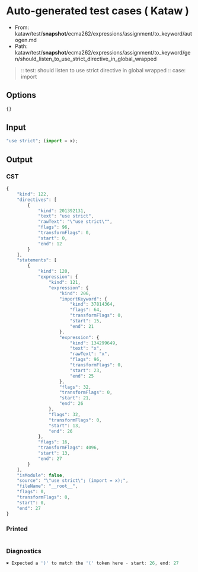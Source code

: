 # Auto-generated test cases ( Kataw )
- From: kataw/test/__snapshot__/ecma262/expressions/assignment/to_keyword/autogen.md
- Path: kataw/test/__snapshot__/ecma262/expressions/assignment/to_keyword/gen/should_listen_to_use_strict_directive_in_global_wrapped
> :: test: should listen to use strict directive in global wrapped
> :: case: import
## Options

`````js
{}
`````
## Input

`````js
"use strict"; (import = x);
`````
## Output

### CST

```javascript
{
    "kind": 122,
    "directives": [
        {
            "kind": 201392131,
            "text": "use strict",
            "rawText": "\"use strict\"",
            "flags": 96,
            "transformFlags": 0,
            "start": 0,
            "end": 12
        }
    ],
    "statements": [
        {
            "kind": 120,
            "expression": {
                "kind": 121,
                "expression": {
                    "kind": 206,
                    "importKeyword": {
                        "kind": 37814364,
                        "flags": 64,
                        "transformFlags": 0,
                        "start": 15,
                        "end": 21
                    },
                    "expression": {
                        "kind": 134299649,
                        "text": "x",
                        "rawText": "x",
                        "flags": 96,
                        "transformFlags": 0,
                        "start": 23,
                        "end": 25
                    },
                    "flags": 32,
                    "transformFlags": 0,
                    "start": 21,
                    "end": 26
                },
                "flags": 32,
                "transformFlags": 0,
                "start": 13,
                "end": 26
            },
            "flags": 16,
            "transformFlags": 4096,
            "start": 13,
            "end": 27
        }
    ],
    "isModule": false,
    "source": "\"use strict\"; (import = x);",
    "fileName": "__root__",
    "flags": 0,
    "transformFlags": 0,
    "start": 0,
    "end": 27
}
```

### Printed

```javascript

```

### Diagnostics

```javascript
✖ Expected a ')' to match the '(' token here - start: 26, end: 27

```

